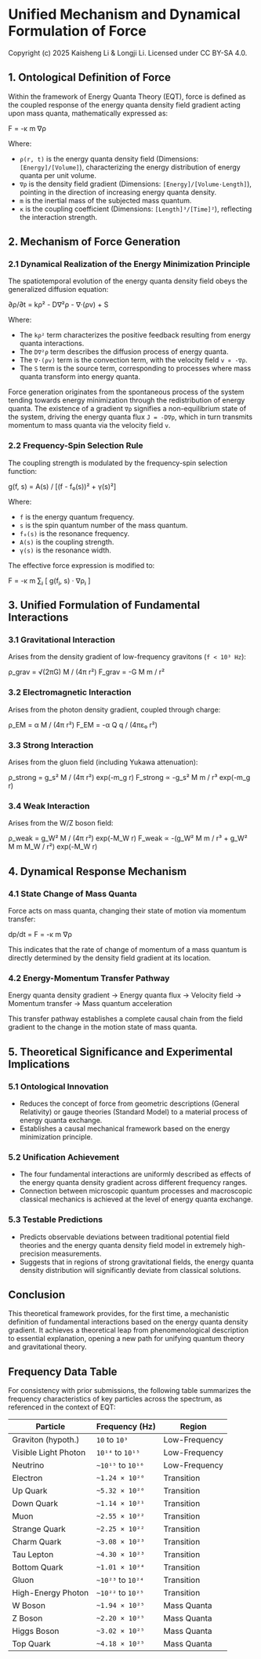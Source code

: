 # Unified Mechanism and Dynamical Formulation of Force

Copyright (c) 2025 Kaisheng Li & Longji Li. Licensed under CC BY-SA 4.0.

## 1. Ontological Definition of Force

Within the framework of Energy Quanta Theory (EQT), force is defined as the coupled response of the energy quanta density field gradient acting upon mass quanta, mathematically expressed as:

F = -κ m ∇ρ

Where:

- `ρ(r, t)` is the energy quanta density field (Dimensions: `[Energy]/[Volume]`), characterizing the energy distribution of energy quanta per unit volume.
- `∇ρ` is the density field gradient (Dimensions: `[Energy]/[Volume·Length]`), pointing in the direction of increasing energy quanta density.
- `m` is the inertial mass of the subjected mass quantum.
- `κ` is the coupling coefficient (Dimensions: `[Length]³/[Time]²`), reflecting the interaction strength.

## 2. Mechanism of Force Generation

### 2.1 Dynamical Realization of the Energy Minimization Principle

The spatiotemporal evolution of the energy quanta density field obeys the generalized diffusion equation:

∂ρ/∂t = kρ² - D∇²ρ - ∇·(ρv) + S

Where:

- The `kρ²` term characterizes the positive feedback resulting from energy quanta interactions.
- The `D∇²ρ` term describes the diffusion process of energy quanta.
- The `∇·(ρv)` term is the convection term, with the velocity field `v ∝ -∇ρ`.
- The `S` term is the source term, corresponding to processes where mass quanta transform into energy quanta.

Force generation originates from the spontaneous process of the system tending towards energy minimization through the redistribution of energy quanta. The existence of a gradient `∇ρ` signifies a non-equilibrium state of the system, driving the energy quanta flux `J = -D∇ρ`, which in turn transmits momentum to mass quanta via the velocity field `v`.

### 2.2 Frequency-Spin Selection Rule

The coupling strength is modulated by the frequency-spin selection function:

g(f, s) = A(s) / [(f - f₀(s))² + γ(s)²]

Where:

- `f` is the energy quantum frequency.
- `s` is the spin quantum number of the mass quantum.
- `f₀(s)` is the resonance frequency.
- `A(s)` is the coupling strength.
- `γ(s)` is the resonance width.

The effective force expression is modified to:

F = -κ m ∑ⱼ [ g(fⱼ, s) · ∇ρⱼ ]

## 3. Unified Formulation of Fundamental Interactions

### 3.1 Gravitational Interaction

Arises from the density gradient of low-frequency gravitons (`f < 10³ Hz`):

ρ_grav = √(2πG) M / (4π r²)
F_grav = -G M m / r²

### 3.2 Electromagnetic Interaction

Arises from the photon density gradient, coupled through charge:

ρ_EM = α M / (4π r²)
F_EM = -α Q q / (4πε₀ r²)

### 3.3 Strong Interaction

Arises from the gluon field (including Yukawa attenuation):

ρ_strong = g_s² M / (4π r²) exp(-m_g r)
F_strong ∝ -g_s² M m / r³ exp(-m_g r)

### 3.4 Weak Interaction

Arises from the W/Z boson field:

ρ_weak = g_W² M / (4π r²) exp(-M_W r)
F_weak ∝ -(g_W² M m / r³ + g_W² M m M_W / r²) exp(-M_W r)

## 4. Dynamical Response Mechanism

### 4.1 State Change of Mass Quanta

Force acts on mass quanta, changing their state of motion via momentum transfer:

dp/dt = F = -κ m ∇ρ

This indicates that the rate of change of momentum of a mass quantum is directly determined by the density field gradient at its location.

### 4.2 Energy-Momentum Transfer Pathway

Energy quanta density gradient → Energy quanta flux → Velocity field → Momentum transfer → Mass quantum acceleration

This transfer pathway establishes a complete causal chain from the field gradient to the change in the motion state of mass quanta.

## 5. Theoretical Significance and Experimental Implications

### 5.1 Ontological Innovation

- Reduces the concept of force from geometric descriptions (General Relativity) or gauge theories (Standard Model) to a material process of energy quanta exchange.
- Establishes a causal mechanical framework based on the energy minimization principle.

### 5.2 Unification Achievement

- The four fundamental interactions are uniformly described as effects of the energy quanta density gradient across different frequency ranges.
- Connection between microscopic quantum processes and macroscopic classical mechanics is achieved at the level of energy quanta exchange.

### 5.3 Testable Predictions

- Predicts observable deviations between traditional potential field theories and the energy quanta density field model in extremely high-precision measurements.
- Suggests that in regions of strong gravitational fields, the energy quanta density distribution will significantly deviate from classical solutions.

## Conclusion

This theoretical framework provides, for the first time, a mechanistic definition of fundamental interactions based on the energy quanta density gradient. It achieves a theoretical leap from phenomenological description to essential explanation, opening a new path for unifying quantum theory and gravitational theory.

## Frequency Data Table

For consistency with prior submissions, the following table summarizes the frequency characteristics of key particles across the spectrum, as referenced in the context of EQT:

| Particle        | Frequency (Hz)          | Region               |
|-----------------|-------------------------|----------------------|
| Graviton (hypoth.) | `10` to `10³`         | Low-Frequency        |
| Visible Light Photon | `10¹⁴` to `10¹⁵`    | Low-Frequency        |
| Neutrino        | `~10¹⁵` to `10¹⁶`      | Low-Frequency        |
| Electron        | `~1.24 × 10²⁰`         | Transition           |
| Up Quark        | `~5.32 × 10²⁰`         | Transition           |
| Down Quark      | `~1.14 × 10²¹`         | Transition           |
| Muon            | `~2.55 × 10²²`         | Transition           |
| Strange Quark   | `~2.25 × 10²²`         | Transition           |
| Charm Quark     | `~3.08 × 10²³`         | Transition           |
| Tau Lepton      | `~4.30 × 10²³`         | Transition           |
| Bottom Quark    | `~1.01 × 10²⁴`         | Transition           |
| Gluon           | `~10²³` to `10²⁴`      | Transition           |
| High-Energy Photon | `~10²²` to `10²⁵`   | Transition           |
| W Boson         | `~1.94 × 10²⁵`         | Mass Quanta          |
| Z Boson         | `~2.20 × 10²⁵`         | Mass Quanta          |
| Higgs Boson     | `~3.02 × 10²⁵`         | Mass Quanta          |
| Top Quark       | `~4.18 × 10²⁵`         | Mass Quanta          |
